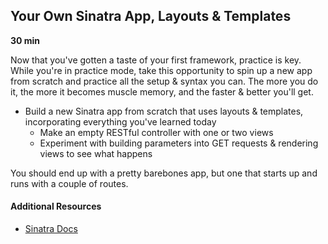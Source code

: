 ## Your Own Sinatra App, Layouts & Templates

**30 min**

Now that you've gotten a taste of your first framework, practice is key. While you're in practice mode, take this opportunity to spin up a new app from scratch and practice all the setup & syntax you can. The more you do it, the more it becomes muscle memory, and the faster & better you'll get.

- Build a new Sinatra app from scratch that uses layouts & templates, incorporating everything you've learned today
  - Make an empty RESTful controller with one or two views
  - Experiment with building parameters into GET requests & rendering views to see what happens

You should end up with a pretty barebones app, but one that starts up and runs with a couple of routes.

#### Additional Resources

- [Sinatra Docs](http://www.sinatrarb.com/intro.html)
